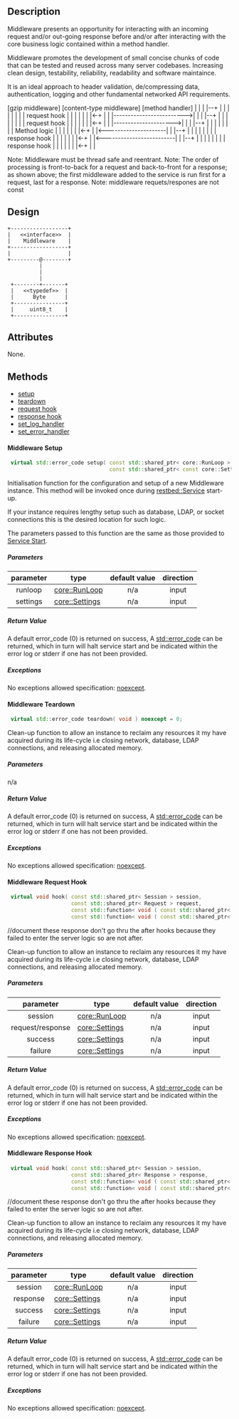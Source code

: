 Description
-----------

Middleware presents an opportunity for interacting with an incoming request and/or out-going response
before and/or after interacting with the core business logic contained within a method handler.

Middleware promotes the development of small concise chunks of code that can be tested and reused across many server codebases.
Increasing clean design, testability, reliability, readability and software maintaince.

It is an ideal approach to header validation, de/compressing data, authentication, logging and other fundamental networked API requirements.

[gzip middleware]    [content-type middleware]    [method handler]
       |                          |                      |
       |--+                       |                      |
       |  |                       |                      |
       |  | request hook          |                      |
       |  |                       |                      |
       |<-+                       |                      |
       |------------------------->|                      |
       |                          |--+                   |
       |                          |  |                   |
       |                          |  | request hook      |
       |                          |  |                   |
       |                          |<-+                   |
       |                          |--------------------->|
       |                          |                      |--+
       |                          |                      |  |
       |                          |                      |  | Method logic
       |                          |                      |  |
       |                          |                      |<-+
       |                          |<---------------------|
       |                          |--+                   |
       |                          |  |                   |
       |                          |  | response hook     |
       |                          |  |                   |
       |                          |<-+                   |
       |<-------------------------|                      |
       |--+                       |                      |
       |  |                       |                      |
       |  | response hook         |                      |
       |  |                       |                      |
       |<-+                       |                      |

Note: Middleware must be thread safe and reentrant.
Note: The order of processing is front-to-back for a request and back-to-front for a response; as shown above; the first middleware added to the service is run first for a request, last for a response.
Note: middleware requets/respones are not const

Design
------

```
+------------------+
|   <<interface>>  |
|    Middleware    |
+------------------+
|                  |
+---------@--------+
          |
          |
          |
 +--------+-------+
 |   <<typedef>>  |
 |      Byte      |
 +----------------+
 |     uint8_t    |
 +----------------+
```

Attributes
----------

None.

Methods
-------

-	[setup](#middlewaresetup)
-	[teardown](#middlewareteardown)
-	[request hook](#middlewarehook)
-	[response hook](#middlewarehook)
-	[set_log_handler](#middlewareset_log_handler)
-	[set_error_handler](#middlewareset_error_handler)

#### Middleware Setup

```C++
 virtual std::error_code setup( const std::shared_ptr< core::RunLoop > runloop,
                                const std::shared_ptr< const core::Settings > settings ) noexcept = 0;
```

Initialisation function for the configuration and setup of a new Middleware instance.  This method will
be invoked once during [restbed::Service](#service) start-up.

If your instance requires lengthy setup such as database, LDAP, or socket connections this is the desired location for such logic.

The parameters passed to this function are the same as those provided to [Service Start](#servicestart).

##### Parameters

|  parameter  | type                           | default value | direction |
|:-----------:|--------------------------------|:-------------:|:---------:|
|   runloop   | [core::RunLoop](#request)      |      n/a      |   input   |
|   settings  | [core::Settings](#response)    |      n/a      |   input   |

##### Return Value

A default error_code (0) is returned on success,
A [std::error_code]() can be returned, which in turn will halt service start and be indicated within the 
error log or stderr if one has not been provided.

##### Exceptions

No exceptions allowed specification: [noexcept](http://en.cppreference.com/w/cpp/language/noexcept_spec).

#### Middleware Teardown

```C++
 virtual std::error_code teardown( void ) noexcept = 0;
```

Clean-up function to allow an instance to reclaim any resources it my have acquired during its 
life-cycle i.e closing network, database, LDAP connections, and releasing allocated memory.

##### Parameters

n/a

##### Return Value

A default error_code (0) is returned on success,
A [std::error_code]() can be returned, which in turn will halt service start and be indicated within the 
error log or stderr if one has not been provided.

##### Exceptions

No exceptions allowed specification: [noexcept](http://en.cppreference.com/w/cpp/language/noexcept_spec).

#### Middleware Request Hook

```C++
 virtual void hook( const std::shared_ptr< Session > session,
                    const std::shared_ptr< Request > request,
                    const std::function< void ( const std::shared_ptr< Session >, const std::shared_ptr< Request > ) > success,
                    const std::function< void ( const std::shared_ptr< Session >, const std::shared_ptr< Response > ) > failure ) const = 0;
```

 //document these response don't go thru the after hooks because they failed to enter the server logic so are not after.

Clean-up function to allow an instance to reclaim any resources it my have acquired during its 
life-cycle i.e closing network, database, LDAP connections, and releasing allocated memory.

##### Parameters

|  parameter  | type                           | default value | direction |
|:-----------:|--------------------------------|:-------------:|:---------:|
|   session   | [core::RunLoop](#request)      |      n/a      |   input   |
|   request/response  | [core::Settings](#response)    |      n/a      |   input   |
|   success  | [core::Settings](#response)    |      n/a      |   input   |
|   failure  | [core::Settings](#response)    |      n/a      |   input   |

##### Return Value

A default error_code (0) is returned on success,
A [std::error_code]() can be returned, which in turn will halt service start and be indicated within the 
error log or stderr if one has not been provided.

##### Exceptions

No exceptions allowed specification: [noexcept](http://en.cppreference.com/w/cpp/language/noexcept_spec).

#### Middleware Response Hook

```C++
 virtual void hook( const std::shared_ptr< Session > session,
                    const std::shared_ptr< Response > response,
                    const std::function< void ( const std::shared_ptr< Session >, const std::shared_ptr< Response > ) > success,
                    const std::function< void ( const std::shared_ptr< Session >, const std::shared_ptr< Response > ) > failure ) const = 0;
```

 //document these response don't go thru the after hooks because they failed to enter the server logic so are not after.

Clean-up function to allow an instance to reclaim any resources it my have acquired during its 
life-cycle i.e closing network, database, LDAP connections, and releasing allocated memory.

##### Parameters

|  parameter  | type                           | default value | direction |
|:-----------:|--------------------------------|:-------------:|:---------:|
|   session   | [core::RunLoop](#request)      |      n/a      |   input   |
|   response  | [core::Settings](#response)    |      n/a      |   input   |
|   success  | [core::Settings](#response)    |      n/a      |   input   |
|   failure  | [core::Settings](#response)    |      n/a      |   input   |

##### Return Value

A default error_code (0) is returned on success,
A [std::error_code]() can be returned, which in turn will halt service start and be indicated within the 
error log or stderr if one has not been provided.

##### Exceptions

No exceptions allowed specification: [noexcept](http://en.cppreference.com/w/cpp/language/noexcept_spec).
